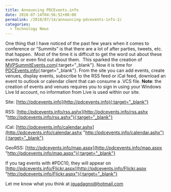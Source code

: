 ```yaml
---
title: Announcing PDCEvents.info
date: 2010-07-14T04:56:52+00:00
permalink: /2010/07/14/announcing-pdcevents-info-2/
categories:
  - Technology News
---
```

One thing that I have noticed of the past few years when it comes to conference or “Summits” is that there are a lot of after parties, tweets, etc. that happen.  Most of the time it is difficult to get the word out about these events or even find out about them.  This sparked the creation of [MVPSummitEvents.com](http://www.mvpsummitevents.com){:target="_blank"}. Now it is time for [PDCEvents.info](http://pdcevents.info){:target="_blank"}. From the site you can add events, create venues, display events, subscribe to the RSS feed or iCal feed, download an event to outlook or calendar client that can consume a .VCS file. **Note**: the creation of events and venues requires you to sign in using your Windows Live Id account, no information from Live is used within our site.

Site: [http://pdcevents.info](http://pdcevents.info){:target="_blank"}

RSS: [http://pdcevents.info/rss.ashx](http://pdcevents.info/rss.ashx "http://pdcevents.info/rss.ashx"){:target="_blank"}

iCal: [http://pdcevents.info/calendar.ashx](http://pdcevents.info/calendar.ashx "http://pdcevents.info/calendar.ashx"){:target="_blank"}

GeoRSS: [http://pdcevents.info/map.aspx](http://pdcevents.info/map.aspx "http://pdcevents.info/map.aspx"){:target="_blank"}

If you tag events with #PDC10, they will appear on [http://pdcevents.info/Flickr.aspx](http://pdcevents.info/Flickr.aspx "http://pdcevents.info/Flickr.aspx"){:target="_blank"}

Let me know what you think at [jguadagno@hotmail.com](mailto:jguadagno@hotmail.com?subject=PDCEvents)